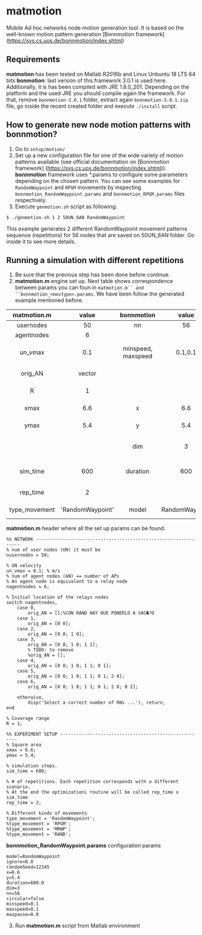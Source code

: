 # matmotion

Mobile Ad hoc networks node motion generation tool. It is based on the well-known motion pattern generation [Bonnmotion framework] (https://sys.cs.uos.de/bonnmotion/index.shtml)

## Requirements
**matmotion** has been tested on Matlab R2016b and Linux Unbuntu 18 LTS 64 bits
**bonmotion**: last version of this framework 3.0.1 is used here. Additionally, it is has been compiled with JRE 1.8.0_201. Depending on the platform and the used JRE you should compile again the framework. For that, remove ```bonnmotion-3.0.1``` folder, extract again ```bonnmotion-3.0.1.zip``` file, go inside the recent created folder and execute ```./install``` script.

## How to generate new node motion patterns with bonnmotion?
1. Go to ```setup/motion/``` 
2. Set up a new configuration file for one of the wide variety of motion patterns available (see official documentation on [Bonnmotion framework] (https://sys.cs.uos.de/bonnmotion/index.shtml)). **bonnmotion** framework uses \*.params to configure some parameters depending on the chosen pattern. You can see some examples for ```RandomWaypoint``` and ```RPGM``` movements by inspecting ```bonnmotion_RandomWaypoint.params``` and ```bonnmotion_RPGM.params``` files respectively.
3. Execute ```genmotion.sh``` script as following:
```
$ ./genmotion.sh 1 2 50UN_6AN RandomWaypoint
```
This example generates 2 different RandomWaypoint movement patterns sequence (repetitions) for 56 nodes that are saved on 50UN_6AN folder. Go inside it to see more details.

## Running a simulation with different repetitions
1. Be sure that the previous step has been done before continue.
2. **matmotion.m** engine set up. Next table shows correspondence between params you can foun in ```matmotion.m`` and ``bonnmotion_<movtype>.params```. We have been follow the generated example mentioned before.

| **matmotion.m** | value          | **bonnmotion**   | value        | Description |
|:---------------:|:--------------:|:----------------:|:------------:|:-----------:|
|usernodes        |50              |nn                |56            |# of normal nodes             |  
|agentnodes       |6               |                  |              |# of AP nodes             | 
|un_vmax          |0.1             |minspeed, maxspeed|0.1,0.1       |normal nodes velocity (m/sim_time_step)             |
|orig_AN          |vector          |                  |              |initial/static position of APs             |
|R                |1               |                  |              |Coverage range (m)           |
|xmax             |6.6             |x                 |6.6           |X axis max area (m)           |
|ymax             |5.4             |y                 |5.4           |Y axis max area (m)           |
|                 |                |dim               |3             |Scenario dimensions (2D --> dim=3)           |
|sim_time         |600             |duration          |600           |Total number of generate positions           |
|rep_time         |2               |                  |              |Total number of repetitions          |
|type_movement    |'RandomWaypoint'|model             |RandomWaypoint|Motion pattern selected          |

**matmotion.m** header where all the set up params can be found.

```
%% NETWORK ----------------------------------------------------------------
% num of user nodes (UN) it must be 
nusernodes = 50; 

% UN velocity
un_vmax = 0.1; % m/s 
% num of agent nodes (AN) == number of APs
% An agent node is equivalent to a relay node
nagentnodes = 6;

% Initial location of the relays nodes
switch nagentnodes,
    case 0,
        orig_AN = [];%CON RAND HAY QUE PONERLO A VAC�?O
    case 1,
        orig_AN = [0 0];
    case 2,
        orig_AN = [0 0; 1 0];
    case 3,
        orig_AN = [0 0; 1 0; 1 1];
        % TODO: to remove
        %orig_AN = [];
    case 4,
        orig_AN = [0 0; 1 0; 1 1; 0 1];
    case 5,
        orig_AN = [0 0; 1 0; 1 1; 0 1; 2 0];
    case 6,
        orig_AN = [0 0; 1 0; 1 1; 0 1; 2 0; 0 2];

    otherwise,
        disp('Select a correct number of RNs ...'), return;
end

% Coverage range
R = 1;

%% EXPERIMENT SETUP ------------------------------------------------------
% Square area
xmax = 6.6;
ymax = 5.4;

% simulation steps.
sim_time = 600;

% # of repetitions. Each repetition corresponds with a different scenario.
% At the end the optimizationi routine will be called rep_time x sim_time
rep_time = 2;

% Different kinds of movements
type_movement = 'RandomWaypoint';
%type_movement = 'RPGM';
%type_movement = 'MRWP';
%type_movement = 'RAND';
```
**bonnmotion_RandomWaypoint.params** configuration params
```
model=RandomWaypoint
ignore=0.0
randomSeed=12345
x=6.6
y=5.4
duration=600.0
dim=3
nn=56
circular=false
minspeed=0.1
maxspeed=0.1
maxpause=0.0
```
3. Run **matmotion.m** script from Matlab environment




